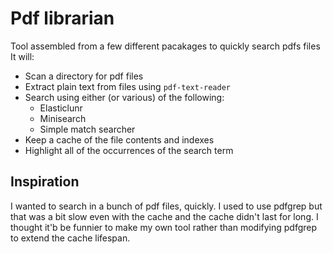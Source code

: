 # Pdf librarian
Tool assembled from a few different pacakages to quickly search pdfs files
It will:
- Scan a directory for pdf files
- Extract plain text from files using `pdf-text-reader`
- Search using either (or various) of the following:
  - Elasticlunr
  - Minisearch
  - Simple match searcher
- Keep a cache of the file contents and indexes
- Highlight all of the occurrences of the search term

## Inspiration
I wanted to search in a bunch of pdf files, quickly. I used to use pdfgrep but that was a bit slow even with the cache and the cache didn't last for long. I thought it'b be funnier to make my own tool rather than modifying pdfgrep to extend the cache lifespan.

